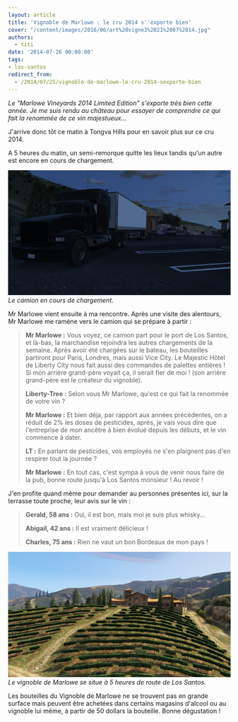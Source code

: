 ```yaml
---
layout: article
title: 'Vignoble de Marlowe : le cru 2014 s''exporte bien'
cover: "/content/images/2016/06/art%20vigne3%2021%2007%2014.jpg"
authors:
  - titi
date: '2014-07-26 00:00:00'
tags:
- los-santos
redirect_from:
  - /2014/07/25/vignoble-de-marlowe-le-cru-2014-sexporte-bien
---
```


_Le "Marlowe Vineyards 2014 Limited Edition" s'exporte très bien cette année. Je me suis rendu au château pour essayer de comprendre ce qui fait la renommée de ce vin majestueux..._

J'arrive donc tôt ce matin à Tongva Hills pour en savoir plus sur ce cru 2014.

A 5 heures du matin, un semi-remorque quitte les lieux tandis qu'un autre est encore en cours de chargement.

![Le camion en cours de chargement.](/content/images/2016/06/art%20vigne%2021%2007%2014.jpg)
_Le camion en cours de chargement._

Mr Marlowe vient ensuite à ma rencontre. Après une visite des alentours, Mr Marlowe me ramène vers le camion qui se prépare à partir :

> **Mr Marlowe :** Vous voyez, ce camion part pour le port de Los Santos, et là-bas, la marchandise rejoindra les autres chargements de la semaine. Après avoir été chargées sur le bateau, les bouteilles partiront pour Paris, Londres, mais aussi Vice City. Le Majestic Hôtel de Liberty City nous fait aussi des commandes de palettes entières ! Si mon arrière grand-père voyait ça, il serait fier de moi ! (son arrière grand-père est le créateur du vignoble).
> 
> **Liberty-Tree :** Selon vous Mr Marlowe, qu'est ce qui fait la renommée de votre vin ?
> 
> **Mr Marlowe :** Et bien déja, par rapport aux années précédentes, on a réduit de 2% les doses de pesticides, après, je vais vous dire que l'entreprise de mon ancêtre à bien évolué depuis les débuts, et le vin commence à dater.
> 
> **LT :** En parlant de pesticides, vos employés ne s'en plaignent pas d'en respirer tout la journée ?
> 
> **Mr Marlowe :** En tout cas, c'est sympa à vous de venir nous faire de la pub, bonne route jusqu'à Los Santos monsieur ! Au revoir !

J'en profite quand même pour demander au personnes présentes ici, sur la terrasse toute proche, leur avis sur le vin :

> **Gerald, 58 ans :** Oui, il est bon, mais moi je suis plus whisky...
> 
> **Abigail, 42 ans :** Il est vraiment délicieux !
> 
> **Charles, 75 ans :** Rien ne vaut un bon Bordeaux de mon pays !

![Le vignoble de Marlowe se situe à 5 heures de route de Los Santos.](/content/images/2016/06/art%20vigne%202%2021%2007%2014.jpg)
_Le vignoble de Marlowe se situe à 5 heures de route de Los Santos._

Les bouteilles du Vignoble de Marlowe ne se trouvent pas en grande surface mais peuvent être achetées dans certains magasins d'alcool ou au vignoble lui même, à partir de 50 dollars la bouteille. Bonne dégustation !